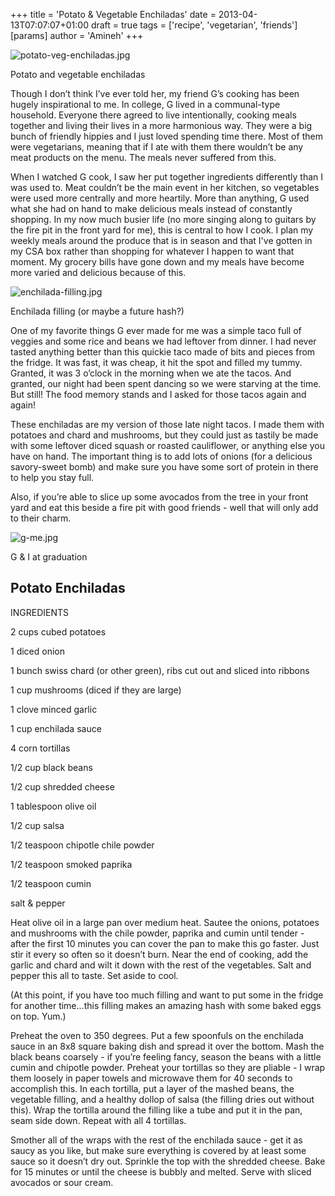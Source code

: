 +++
title = 'Potato & Vegetable Enchiladas'
date = 2013-04-13T07:07:07+01:00
draft = true
tags = ['recipe', 'vegetarian', 'friends']
[params]
author = 'Amineh'
+++


![potato-veg-enchiladas.jpg](/potato-veg-enchiladas/potato-veg-enchiladas.jpg)

Potato and vegetable enchiladas

Though I don’t think I’ve ever told her, my friend G’s cooking has been hugely inspirational to me. In college, G lived
in a communal-type household. Everyone there agreed to live intentionally, cooking meals together and living their lives
in a more harmonious way. They were a big bunch of friendly hippies and I just loved spending time there. Most of them
were vegetarians, meaning that if I ate with them there wouldn’t be any meat products on the menu. The meals never
suffered from this.

When I watched G cook, I saw her put together ingredients differently than I was used to. Meat couldn’t be the main
event in her kitchen, so vegetables were used more centrally and more heartily. More than anything, G used what she had
on hand to make delicious meals instead of constantly shopping. In my now much busier life (no more singing along to
guitars by the fire pit in the front yard for me), this is central to how I cook. I plan my weekly meals around the
produce that is in season and that I've gotten in my CSA box rather than shopping for whatever I happen to want that
moment. My grocery bills have gone down and my meals have become more varied and delicious because of this.

![enchilada-filling.jpg](/potato-veg-enchiladas/enchilada-filling.jpg)

Enchilada filling (or maybe a future hash?)

One of my favorite things G ever made for me was a simple taco full of veggies and some rice and beans we had leftover
from dinner. I had never tasted anything better than this quickie taco made of bits and pieces from the fridge. It was
fast, it was cheap, it hit the spot and filled my tummy. Granted, it was 3 o’clock in the morning when we ate the tacos.
And granted, our night had been spent dancing so we were starving at the time. But still!  The food memory stands and I
asked for those tacos again and again!

These enchiladas are my version of those late night tacos. I made them with potatoes and chard and mushrooms, but they
could just as tastily be made with some leftover diced squash or roasted cauliflower, or anything else you have on hand.
The important thing is to add lots of onions (for a delicious savory-sweet bomb) and make sure you have some sort of
protein in there to help you stay full.

Also, if you’re able to slice up some avocados from the tree in your front yard and eat this beside a fire pit with good
friends - well that will only add to their charm.

![g-me.jpg](/potato-veg-enchiladas/g-me.jpg)

G & I at graduation

## Potato Enchiladas

INGREDIENTS

2 cups cubed potatoes

1 diced onion

1 bunch swiss chard (or other green), ribs cut out and sliced into ribbons

1 cup mushrooms (diced if they are large)

1 clove minced garlic

1 cup enchilada sauce

4 corn tortillas

1/2 cup black beans

1/2 cup shredded cheese

1 tablespoon olive oil

1/2 cup salsa

1/2 teaspoon chipotle chile powder

1/2 teaspoon smoked paprika

1/2 teaspoon cumin

salt & pepper

Heat olive oil in a large pan over medium heat. Sautee the onions, potatoes and mushrooms with the chile powder, paprika
and cumin until tender - after the first 10 minutes you can cover the pan to make this go faster. Just stir it every so
often so it doesn’t burn. Near the end of cooking, add the garlic and chard and wilt it down with the rest of the
vegetables. Salt and pepper this all to taste. Set aside to cool.

(At this point, if you have too much filling and want to put some in the fridge for another time...this filling makes an
amazing hash with some baked eggs on top. Yum.)

Preheat the oven to 350 degrees. Put a few spoonfuls on the enchilada sauce in an 8x8 square baking dish and spread it
over the bottom. Mash the black beans coarsely - if you’re feeling fancy, season the beans with a little cumin and
chipotle powder. Preheat your tortillas so they are pliable - I wrap them loosely in paper towels and microwave them for
40 seconds to accomplish this. In each tortilla, put a layer of the mashed beans, the vegetable filling, and a healthy
dollop of salsa (the filling dries out without this). Wrap the tortilla around the filling like a tube and put it in the
pan, seam side down. Repeat with all 4 tortillas.

Smother all of the wraps with the rest of the enchilada sauce - get it as saucy as you like, but make sure everything is
covered by at least some sauce so it doesn’t dry out. Sprinkle the top with the shredded cheese. Bake for 15 minutes or
until the cheese is bubbly and melted. Serve with sliced avocados or sour cream.
